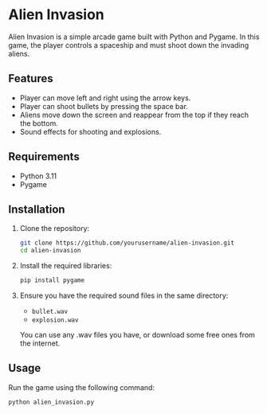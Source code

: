 # Alien Invasion

Alien Invasion is a simple arcade game built with Python and Pygame. In this game, the player controls a spaceship and must shoot down the invading aliens.

## Features

- Player can move left and right using the arrow keys.
- Player can shoot bullets by pressing the space bar.
- Aliens move down the screen and reappear from the top if they reach the bottom.
- Sound effects for shooting and explosions.

## Requirements

- Python 3.11
- Pygame

## Installation

1. Clone the repository:

    ```bash
    git clone https://github.com/yourusername/alien-invasion.git
    cd alien-invasion
    ```

2. Install the required libraries:

    ```bash
    pip install pygame
    ```

3. Ensure you have the required sound files in the same directory:
    - `bullet.wav`
    - `explosion.wav`
    
    You can use any .wav files you have, or download some free ones from the internet.

## Usage

Run the game using the following command:

```bash
python alien_invasion.py
